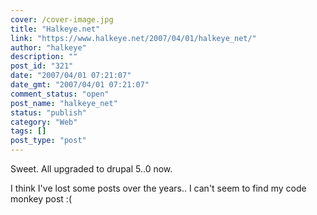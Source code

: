 ```yaml
---
cover: /cover-image.jpg
title: "Halkeye.net"
link: "https://www.halkeye.net/2007/04/01/halkeye_net/"
author: "halkeye"
description: ""
post_id: "321"
date: "2007/04/01 07:21:07"
date_gmt: "2007/04/01 07:21:07"
comment_status: "open"
post_name: "halkeye_net"
status: "publish"
category: "Web"
tags: []
post_type: "post"
---
```


Sweet. All upgraded to drupal 5..0 now.

I think I've lost some posts over the years.. I can't seem to find my code monkey post :(
